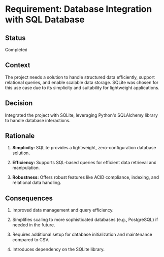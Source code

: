 ﻿# Requirement: Database Integration with SQL Database

## Status
Completed

## Context

The project needs a solution to handle structured data efficiently, support relational queries, and enable scalable data storage. SQLite was chosen for this use case due to its simplicity and suitability for lightweight applications.

## Decision

Integrated the project with SQLite, leveraging Python's SQLAlchemy library to handle database interactions.

## Rationale

1.  **Simplicity:** SQLite provides a lightweight, zero-configuration database solution.
    

2.  **Efficiency:** Supports SQL-based queries for efficient data retrieval and manipulation.
    

3.  **Robustness:** Offers robust features like ACID compliance, indexing, and relational data handling.
    

## Consequences

1.  Improved data management and query efficiency.
    

2.  Simplifies scaling to more sophisticated databases (e.g., PostgreSQL) if needed in the future.
    

3.  Requires additional setup for database initialization and maintenance compared to CSV.
    

4.  Introduces dependency on the SQLite library.
